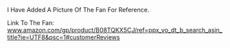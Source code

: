 I Have Added A Picture Of The Fan For Reference. 

Link To The Fan: www.amazon.com/gp/product/B08TQKX5CJ/ref=ppx_yo_dt_b_search_asin_title?ie=UTF8&psc=1#customerReviews
